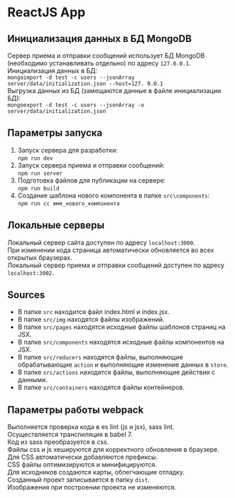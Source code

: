 # ReactJS App
## Инициализация данных в БД MongoDB
Сервер приема и отправки сообщений использует БД MongoDB (необходимо устанавливать отдельно) по адресу `127.0.0.1`.  
Инициализация данных в БД:  
`mongoimport -d test -c users --jsonArray server/data/initialization.json --host=127.
0.0.1`  
Выгрузка данных из БД (замещаются данные в файле инициализации БД):  
`mongoexport -d test -c users --jsonArray -o server/data/initialization.json`  
## Параметры запуска
1. Запуск сервера для разработки:  
`npm run dev`
2. Запуск сервера приема и отправки сообщений:  
`npm run server`
3. Подготовка файлов для публикации на сервере:  
`npm run build`
4. Создание шаблона нового компонента в папке `src\components`:  
`npm run cc имя_нового_компонента` 
## Локальные серверы
Локальный сервер сайта доступен по адресу `localhost:3000`.     
При изменении кода страница автоматически обновляется во всех открытых браузерах.  
Локальный сервер приема и отправки сообщений доступен по адресу `localhost:3002`.    
## Sources
- В папке `src` находится файл index.html и index.jsx.
- В папке `src/img` находятся файлы изображений.
- В папке `src/pages` находятся исходные файлы шаблонов страниц на JSX.
- В папке `src/components` находятся исходные файлы компонентов на JSX.
- В папке `src/reducers` находятся файлы, выполняющие обрабатывающие `action` и выполняющие изменение данных в `store`.
- В папке `src/actions` находятся файлы, выполняющие действия с данными.
- В папке `src/containers` находятся файлы контейнеров.
## Параметры работы webpack
Выполняется проверка кода в es lint (js и jsx), sass lint.  
Осуществляется транспиляция в babel 7.    
Код из sass преобразуется в css.  
Файлы css и js хешируются для корректного обновления в браузере.  
Для CSS автоматически добавляются префиксы.  
CSS файлы оптимизируются и минифицируются.  
Для исходников создаются карты, облегчающие отладку.  
Созданный проект записывается в папку `dist`.  
Изображения при построении проекта не изменяются.  